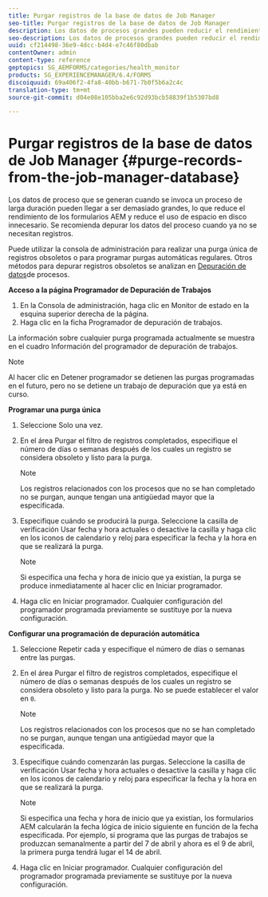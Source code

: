 ```yaml
---
title: Purgar registros de la base de datos de Job Manager
seo-title: Purgar registros de la base de datos de Job Manager
description: Los datos de procesos grandes pueden reducir el rendimiento de los formularios AEM. Se recomienda depurar los datos del proceso cuando ya no se necesitan registros.
seo-description: Los datos de procesos grandes pueden reducir el rendimiento de los formularios AEM. Se recomienda depurar los datos del proceso cuando ya no se necesitan registros.
uuid: cf214498-36e9-4dcc-b4d4-e7c46f80dbab
contentOwner: admin
content-type: reference
geptopics: SG_AEMFORMS/categories/health_monitor
products: SG_EXPERIENCEMANAGER/6.4/FORMS
discoiquuid: 69a406f2-4fa8-40bb-b671-7b0f5b6a2c4c
translation-type: tm+mt
source-git-commit: d04e08e105bba2e6c92d93bcb58839f1b5307bd8

---
```



# Purgar registros de la base de datos de Job Manager {#purge-records-from-the-job-manager-database}

Los datos de proceso que se generan cuando se invoca un proceso de larga duración pueden llegar a ser demasiado grandes, lo que reduce el rendimiento de los formularios AEM y reduce el uso de espacio en disco innecesario. Se recomienda depurar los datos del proceso cuando ya no se necesitan registros.

Puede utilizar la consola de administración para realizar una purga única de registros obsoletos o para programar purgas automáticas regulares. Otros métodos para depurar registros obsoletos se analizan en [Depuración de datos](/help/forms/using/admin-help/purging-process-data.md#purging-process-data)de procesos.

**Acceso a la página Programador de Depuración de Trabajos**

1. En la Consola de administración, haga clic en Monitor de estado en la esquina superior derecha de la página.
1. Haga clic en la ficha Programador de depuración de trabajos.

La información sobre cualquier purga programada actualmente se muestra en el cuadro Información del programador de depuración de trabajos.

>[!NOTE]
>
>Al hacer clic en Detener programador se detienen las purgas programadas en el futuro, pero no se detiene un trabajo de depuración que ya está en curso.

**Programar una purga única**

1. Seleccione Solo una vez.
1. En el área Purgar el filtro de registros completados, especifique el número de días o semanas después de los cuales un registro se considera obsoleto y listo para la purga.

   >[!NOTE]
   >
   >Los registros relacionados con los procesos que no se han completado no se purgan, aunque tengan una antigüedad mayor que la especificada.

1. Especifique cuándo se producirá la purga. Seleccione la casilla de verificación Usar fecha y hora actuales o desactive la casilla y haga clic en los iconos de calendario y reloj para especificar la fecha y la hora en que se realizará la purga.

   >[!NOTE]
   >
   >Si especifica una fecha y hora de inicio que ya existían, la purga se produce inmediatamente al hacer clic en Iniciar programador.

1. Haga clic en Iniciar programador. Cualquier configuración del programador programada previamente se sustituye por la nueva configuración.

**Configurar una programación de depuración automática**

1. Seleccione Repetir cada y especifique el número de días o semanas entre las purgas.
1. En el área Purgar el filtro de registros completados, especifique el número de días o semanas después de los cuales un registro se considera obsoleto y listo para la purga. No se puede establecer el valor en `0`.

   >[!NOTE]
   >
   >Los registros relacionados con los procesos que no se han completado no se purgan, aunque tengan una antigüedad mayor que la especificada.

1. Especifique cuándo comenzarán las purgas. Seleccione la casilla de verificación Usar fecha y hora actuales o desactive la casilla y haga clic en los iconos de calendario y reloj para especificar la fecha y la hora en que se realizará la purga.

   >[!NOTE]
   >
   >Si especifica una fecha y hora de inicio que ya existían, los formularios AEM calcularán la fecha lógica de inicio siguiente en función de la fecha especificada. Por ejemplo, si programa que las purgas de trabajos se produzcan semanalmente a partir del 7 de abril y ahora es el 9 de abril, la primera purga tendrá lugar el 14 de abril.

1. Haga clic en Iniciar programador. Cualquier configuración del programador programada previamente se sustituye por la nueva configuración.

